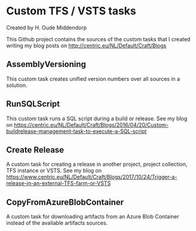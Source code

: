 # Custom TFS / VSTS tasks
Created by H. Oude Middendorp

This Github project contains the sources of the custom tasks that I created writing my blog posts on http://centric.eu/NL/Default/Craft/Blogs

## AssemblyVersioning
This custom task creates unified version numbers over all sources in a solution.

## RunSQLScript
This custom task runs a SQL script during a build or release.
See my blog on https://centric.eu/NL/Default/Craft/Blogs/2016/04/20/Custom-buildrelease-management-task-to-execute-a-SQL-script

## Create Release
A custom task for creating a release in another project, project collection, TFS instance or VSTS.
See my blog on https://www.centric.eu/NL/Default/Craft/Blogs/2017/10/24/Trigger-a-release-in-an-external-TFS-farm-or-VSTS

## CopyFromAzureBlobContainer
A custom task for downloading artifacts from an Azure Blob Container instead of the available artifacts sources.